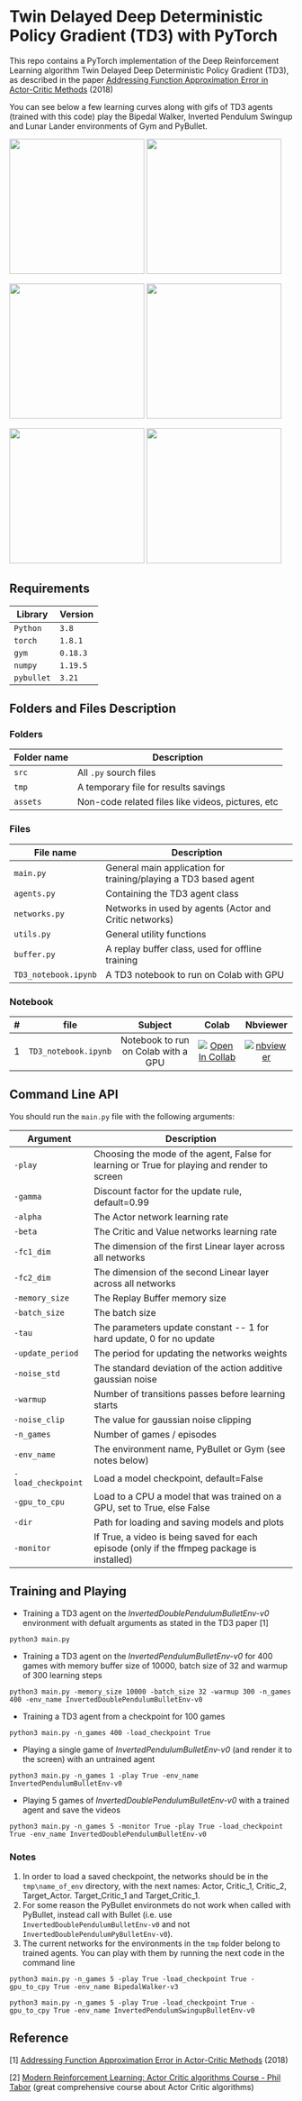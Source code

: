# Twin Delayed Deep Deterministic Policy Gradient (TD3) with PyTorch

This repo contains a PyTorch implementation of the Deep Reinforcement Learning algorithm Twin Delayed Deep Deterministic Policy Gradient (TD3), as described in the paper [Addressing Function Approximation Error in Actor-Critic Methods](https://arxiv.org/pdf/1802.09477.pdf) (2018)

You can see below a few learning curves along with gifs of TD3 agents (trained with this code) play the Bipedal Walker, Inverted Pendulum Swingup and Lunar Lander environments of Gym and PyBullet.

<img src="assets/TD3_BipedalWalker-v3__gamma_0.99__alpha_0.001__beta_0.001__fc1_400__fc2_300__bs_100__buffer_1000000__update_period_2__tau_0.005__noise_std_0.2__warmup_1000__noise_clip_0.5__.png" width="" height="240"> <img src="assets/TD3_BipedalWalker-v3.gif" width="" height="240">


<img src="assets/TD3_InvertedPendulumSwingupBulletEnv-v0__gamma_0.99__alpha_0.001__beta_0.001__fc1_400__fc2_300__bs_100__buffer_1000000__update_period_2__tau_0.005__noise_std_0.2__warmup_1000__noise_clip_0.5__.png" width="" height="240"> <img src="assets/TD3_InvertedPendulumSwingupBulletEnv-v0.gif" width="" height="240">

<img src="assets/TD3_LunarLanderContinuous-v2__gamma_0.99__alpha_0.001__beta_0.001__fc1_400__fc2_300__bs_100__buffer_1000000__update_period_2__tau_0.005__noise_std_0.1__warmup_1000__noise_clip_0.5__.png" width="" height="240"> <img src="assets/TD3_LunarLanderContinuous-v2.gif" width="" height="240">



## Requirements
|Library         | Version |
|----------------|---------|
|`Python`        |  `3.8`  |
|`torch`         |  `1.8.1`|
|`gym`           | `0.18.3`|
|`numpy`         | `1.19.5`|
|`pybullet`      | `3.21`  |


## Folders and Files Description

### Folders

|Folder name       |                     Description                                    |
|------------------|--------------------------------------------------------------------|
|`src`             | All `.py` sourch files                                             |
|`tmp `            | A temporary file for results savings                               |
|`assets`          | Non-code related files like videos, pictures, etc                 |


### Files

|File name            |                     Description                                    |
|---------------------|--------------------------------------------------------------------|
|`main.py`            | General main application for training/playing a TD3 based agent    |
|`agents.py`          | Containing the TD3 agent class                                     |
|`networks.py`        | Networks in used by agents (Actor and Critic networks)             |
|`utils.py`           | General utility functions                                          |
|`buffer.py`          | A replay buffer class, used for offline training                   |
|`TD3_notebook.ipynb` | A TD3 notebook to run on Colab with GPU                            |

### Notebook

| #   | file            | Subject                                         | Colab             | Nbviewer               |
|:----:|:--------------:|:------------------------------------------------:|:-----------------:|:---------------------:|
| 1   | `TD3_notebook.ipynb` | Notebook to run on Colab with a GPU   | [![Open In Collab](https://colab.research.google.com/assets/colab-badge.svg)](https://colab.research.google.com/drive/1nf63qekQpuY6BiJBzMI9XwovpGbt_8LL#scrollTo=MkIwmYFSg8nB)        | [![nbviewer](https://raw.githubusercontent.com/jupyter/design/master/logos/Badges/nbviewer_badge.svg)](https://nbviewer.org/github/RoyElkabetz/SAC_with_PyTorch/blob/main/src/SAC_notebook.ipynb)|


## Command Line API

You should run the `main.py` file with the following arguments:


|Argument             | Description                                                                                   |
|---------------------|-----------------------------------------------------------------------------------------------|
|`-play`              | Choosing the mode of the agent, False for learning or True for playing and render to screen   |
|`-gamma`             | Discount factor for the update rule, default=0.99                                             |
|`-alpha`             | The Actor network learning rate                                                               |
|`-beta`              | The Critic and Value networks learning rate                                                   |
|`-fc1_dim`           | The dimension of the first Linear layer across all networks                                   |
|`-fc2_dim`           | The dimension of the second Linear layer across all networks                                  |
|`-memory_size`       | The Replay Buffer memory size                                                                 |
|`-batch_size`        | The batch size                                                                                |
|`-tau`               | The parameters update constant -- 1 for hard update, 0 for no update                          |
|`-update_period`     | The period for updating the networks weights                                                  |
|`-noise_std`         | The standard deviation of the action additive gaussian noise                                  |
|`-warmup`            | Number of transitions passes before learning starts                                           |
|`-noise_clip`        | The value for gaussian noise clipping                                                         |
|`-n_games`           | Number of games / episodes                                                                    |
|`-env_name`          | The environment name, PyBullet or Gym (see notes below)                                       |
|`-load_checkpoint`   | Load a model checkpoint, default=False                                                        |
|`-gpu_to_cpu`        | Load to a CPU a model that was trained on a GPU, set to True, else False                      |
|`-dir`               | Path for loading and saving models and plots                                                  |
|`-monitor`           | If True, a video is being saved for each episode (only if the ffmpeg package is installed)    |


## Training and Playing
- Training a TD3 agent on the *InvertedDoublePendulumBulletEnv-v0* environment with defualt arguments as stated in the TD3 paper [1]

```text
python3 main.py
``` 
- Training a TD3 agent on the *InvertedPendulumBulletEnv-v0* for 400 games with memory buffer size of 10000, batch size of 32 and warmup of 300 learning steps

```text
python3 main.py -memory_size 10000 -batch_size 32 -warmup 300 -n_games 400 -env_name InvertedDoublePendulumBulletEnv-v0
``` 

- Training a TD3 agent from a checkpoint for 100 games

```text
python3 main.py -n_games 400 -load_checkpoint True
``` 

- Playing a single game of *InvertedPendulumBulletEnv-v0* (and render it to the screen) with an untrained agent 

```text
python3 main.py -n_games 1 -play True -env_name InvertedPendulumBulletEnv-v0
```

- Playing 5 games of *InvertedDoublePendulumBulletEnv-v0* with a trained agent and save the videos

```text
python3 main.py -n_games 5 -monitor True -play True -load_checkpoint True -env_name InvertedDoublePendulumBulletEnv-v0
```

### Notes
1. In order to load a saved checkpoint, the networks should be in the `tmp\name_of_env` directory, with the next names: Actor, Critic_1, Critic_2, Target_Actor. Target_Critic_1 and Target_Critic_1.
2. For some reason the PyBullet environmets do not work when called with PyBullet, instead call with Bullet (i.e. use `InvertedDoublePendulumBulletEnv-v0` and not `InvertedDoublePendulumPyBulletEnv-v0`).
3. The current networks for the environments in the `tmp` folder belong to trained agents. You can play with them by running the next code in the command line 
```text
python3 main.py -n_games 5 -play True -load_checkpoint True -gpu_to_cpy True -env_name BipedalWalker-v3
```

```text
python3 main.py -n_games 5 -play True -load_checkpoint True -gpu_to_cpy True -env_name InvertedPendulumSwingupBulletEnv-v0
```


## Reference

[1]  [Addressing Function Approximation Error in Actor-Critic Methods](https://arxiv.org/pdf/1802.09477.pdf) (2018)

[2]  [Modern Reinforcement Learning: Actor Critic algorithms Course - Phil Tabor](https://www.udemy.com/course/actor-critic-methods-from-paper-to-code-with-pytorch/) (great comprehensive course about Actor Critic algorithms)


 

 
 
